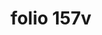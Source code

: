 ---
layout: edition
title: folio 157v
manuscript: Florence, Biblioteca Marucelliana, Carte Rajna XIX.15
sigla: R
iip: r157v.tif
milestone: 314
---